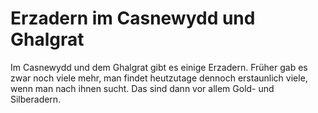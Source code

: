 # Erzadern im Casnewydd und Ghalgrat

Im Casnewydd und dem Ghalgrat gibt es einige Erzadern. Früher gab es zwar noch viele mehr, man findet heutzutage  dennoch erstaunlich viele, wenn man nach ihnen sucht. Das sind dann vor allem Gold- und Silberadern.

